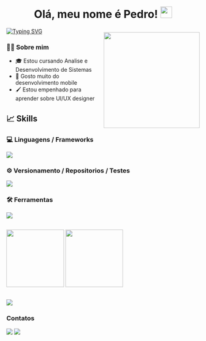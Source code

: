 <h1 align="center">Olá, meu nome é Pedro! <img src="https://media.giphy.com/media/hvRJCLFzcasrR4ia7z/giphy.gif" width="30px"/></h1>

[![Typing SVG](https://readme-typing-svg.demolab.com?font=Fira+Code&pause=1000&color=0fbbff&center=true&vCenter=true&width=1000&lines=Dev+Front-end)](https://git.io/typing-svg)

<img align="right" width="250px" style="margin-top:-20px" src="https://i.pinimg.com/originals/a2/b4/ae/a2b4ae4ebabcd10ff10a1581366f6df2.gif">
<h3>🧑‍💻 Sobre mim</h3>
<ul>
  <li>🎓 Estou cursando Analise e Desenvolvimento de Sistemas</li>
  <li>📱 Gosto muito do desenvolvimento mobile</li>
  <li>🖌️ Estou empenhado para aprender sobre UI/UX designer</li>
</ul>
<h2>📈 Skills</h2>
<h3>
  💻 Linguagens / Frameworks
</h3>
<a href="https://skillicons.dev">
  <img src="https://skillicons.dev/icons?i=javascript,typescript,react,vue,html,css" /> 
</a>
<h3>
  ⚙️ Versionamento / Repositorios / Testes
</h3>
<a href="https://skillicons.dev">
  <img src="https://skillicons.dev/icons?i=gitlab,github,git,jest" /> 
</a>
<h3>
  🛠️ Ferramentas
</h3>
<a href="https://skillicons.dev">
  <img src="https://skillicons.dev/icons?i=vscode,figma,bootstrap,materialui,styledcomponents,androidstudio,wordpress" /> 
</a>
<h2></h2>
<div>
  <div>
   <img height="150em" src="https://github-readme-stats.vercel.app/api/top-langs/?username=ordepMendes&layout=compact&langs_count=7&theme=tokyonight"/>
  <img height="150em" src="https://github-readme-stats.vercel.app/api?username=ordepMendes&show_icons=true&theme=tokyonight&include_all_commits=true&count_private=true"/>
</div>
<h2></h2>
<img src="https://github-profile-summary-cards.vercel.app/api/cards/profile-details?username=ordepmendes&amp;theme=2077">
<h3>Contatos</h3>
<a href="mailto:pedrohh0012@gmail.com" target="_blank"><img src="https://img.shields.io/badge/Gmail-D14836?style=for-the-badge&logo=gmail&logoColor=white" target="_blank"></a>
<a href="www.linkedin.com/in/pedro-mendes-1ba551215" target="_blank"><img src="https://img.shields.io/badge/LinkedIn-0077B5?style=for-the-badge&logo=linkedin&logoColor=white" target="_blank"></a>
